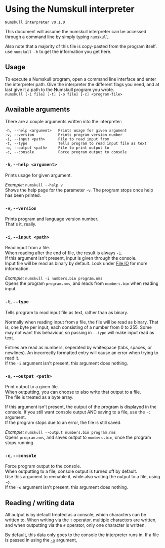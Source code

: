 # Using the Numskull interpreter
 `Numskull interpreter v0.1.0`

 This document will assume the numskull interpreter can be accessed through a command line by simply typing `numskull`.

 Also note that a majority of this file is copy-pasted from the program itself. use `numskull -h` to get the information you get here.

## Usage
 To execute a Numskull program, open a command line interface and enter the interpreter path. Give the interpreter the different flags you need, and at last give it a path to the Numskull program you wrote.
 <br>
 `numskull [-i file] [-t] [-o file] [-c] <program-file>`

## Available arguments
 There are a couple arguments written into the interpreter:
 ```
 -h, --help <argument>   Prints usage for given argument
 -v, --version           Prints program version number
 -i, --input <path>      File to read input from
 -t, --type              Tells program to read input file as text
 -o, --output <path>     File to print output to
 -c, --console           Force program output to console
 ```

### `-h`, `--help <argument>`
 Prints usage for given argument.

 *Example:* `numskull --help v`
 <br>
 Shows the help page for the parameter `-v`. The program stops once help has been printed.

### `-v`, `--version`
 Prints program and language version number.
 <br>
 That's it, really.

### `-i`, `--input <path>`
 Read input from a file.
 <br>
 When reading after the end of file, the result is always `-1`.
 <br>
 If this argument isn't present, input is given through the console.
 <br>
 Input file will be read as binary by default. Look under [File IO](#reading--writing-data) for more information.

 *Example:* `numskull -i numbers.bin program.nms`
 <br>
 Opens the program `program.nms`, and reads from `numbers.bin` when reading input.

### `-t`, `--type`
 Tells program to read input file as text, rather than as binary.

 Normally when reading input from a file, the file will be read as binary.
 That is, one byte per input, each consisting of a number from 0 to 255.
 Some may not want this behaviour, so passing in `--type` will make input read as text.
 
 Entries are read as numbers, seperated by whitespace (tabs, spaces, or newlines).
 An incorrectly formatted entry will cause an error when trying to read it.
 <br>
 If the `-i` argument isn't present, this argument does nothing.

### `-o`, `--output <path>`
 Print output to a given file.
 <br>
 When outputting, you can choose to also write that output to a file.
 <br>
 The file is treated as a byte array.

 If this argument isn't present, the output of the program is displayed in the console.
 If you still want console output AND saving to a file, use the `-c` argument.
 <br>
 If the program stops due to an error, the file is still saved.

 *Example:* `numskull --output numbers.bin program.nms`
 <br>
 Opens `program.nms`, and saves output to `numbers.bin`, once the program stops running.

### `-c`, `--console`
 Force program output to the console.
 <br>
 When outputting to a file, console output is turned off by default.
 <br>
 Use this argument to reenable it, while also writing the output to a file, using `-o`.
 <br>
 If the `-o` argument isn't present, this argument does nothing.

## Reading / writing data
 All output is by default treated as a console, which characters can be written to. When writing via the `!` operator, multiple characters are written, and when outputting via the `#` operator, only one character is written.

 By default, this data only goes to the console the interpreter runs in. If a file is passed in using the [`-o`](#-o,---output-<path>) argument, 
